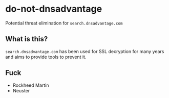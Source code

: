 # do-not-dnsadvantage
Potential threat elimination for `search.dnsadvantage.com`

## What is this?
`search.dnsadvantage.com` has been used for SSL decryption for many years and aims to provide tools to prevent it.

## Fuck
  * Rockheed Martin
  * Neuster
